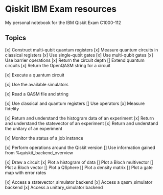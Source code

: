 # Qiskit IBM Exam resources

My personal notebook for the IBM Qiskit Exam C1000-112


## Topics

[x] Construct multi-qubit quantum registers
[x] Measure quantum circuits in classical registers
[x] Use single-qubit gates
[x] Use multi-qubit gates
[x] Use barrier operations
[x] Return the circuit depth
[] Extend quantum circuits
[x] Return the OpenQASM string for a circuit

[x] Execute a quantum circuit

[x] Use the available simulators

[x] Read a QASM file and string

[x] Use classical and quantum registers
[] Use operators
[x] Measure fidelity

[x] Return and understand the histogram data of an experiment
[x] Return and understand the statevector of an experiment
[x] Return and understand the unitary of an experiment

[x] Monitor the status of a job instance

[x] Perform operations around the Qiskit version
[] Use information gained from %quiskit_backend_overview

[x] Draw a circuit
[x] Plot a histogram of data
[] Plot a Bloch multivector
[] Plot a Bloch vector
[] Plot a QSphere
[] Plot a density matrix
[] Plot a gate map with error rates

[x] Access a statevector_simulator backend
[x] Access a qasm_simulator backend
[x] Access a unitary_simulator backend